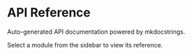 # API Reference

Auto-generated API documentation powered by mkdocstrings.

Select a module from the sidebar to view its reference.
